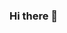 ### Hi there 👋

<!--
**Agam3108/Agam3108** is a ✨ _special_ ✨ repository because its `README.md` (this file) appears on your GitHub profile.

Here are some ideas to get you started:

- 🔭 I’m currently working on full-stack web development.MERN stack
- 🌱 I’m currently learning JavaScript, React-JS and Python libraries like Panda, NumPy and Matpotlib
- 👯 I’m looking to collaborate on project work related to the domain of web development.
- 🤔 I’m looking for help with ...
- 💬 Ask me about 
- 📫 How to reach me: ...
- 😄 Pronouns: ...
- ⚡ Fun fact: ...
-->

